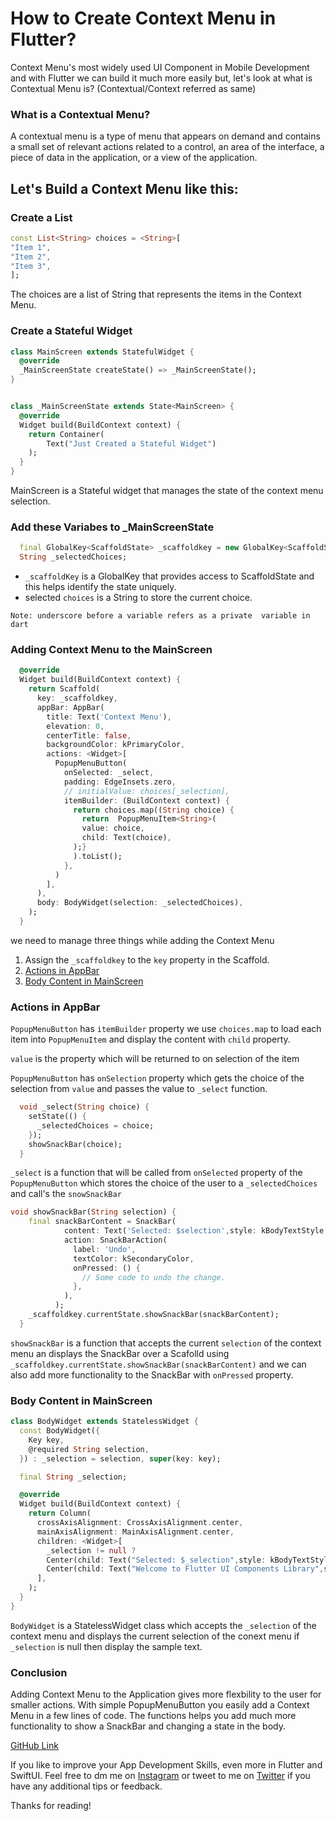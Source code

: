 
# How to Create Context Menu in Flutter?

Context Menu's most widely used UI Component in Mobile Development and with Flutter we can build it much more easily but, let's look at what is Contextual Menu is? (Contextual/Context referred as same)⁣

### What is a Contextual Menu?⁣

 A contextual menu is a type of menu that appears on demand and contains a small set of relevant actions related to a control, an area of the interface, a piece of data in the application, or a view of the application.⁣
⁣
## Let's Build a Context Menu like this:


<!-- <p align="center">
<a href="https://github.com/irangareddy/Flutter-UI-Components-Library/blob/master/lib/material/contextMenu.dart">
<img src="https://github.com/irangareddy/Flutter-UI-Components-Library/blob/master/Gifs/ContextMenu.gif?raw=true" width="250" alt="Context Menu" >
</a>
</p> -->



### Create a List

```dart
const List<String> choices = <String>[
"Item 1",
"Item 2",
"Item 3",
];
```
The choices are a list of  String that represents the items in the Context Menu.

### Create a Stateful Widget 
```dart
class MainScreen extends StatefulWidget {
  @override
  _MainScreenState createState() => _MainScreenState();
}


class _MainScreenState extends State<MainScreen> {
  @override
  Widget build(BuildContext context) {
    return Container(
        Text("Just Created a Stateful Widget")
    );
  }
}
```
MainScreen is a Stateful widget that manages the state of the context menu selection.

### Add these Variabes to _MainScreenState

```dart
  final GlobalKey<ScaffoldState> _scaffoldkey = new GlobalKey<ScaffoldState>();
  String _selectedChoices;
```
- `_scaffoldKey` is a GlobalKey that provides access to ScaffoldState and this helps identify the state uniquely.
- selected `choices` is a  String to store the current choice.

```
Note: underscore before a variable refers as a private  variable in dart
```

### Adding Context Menu to the MainScreen

```dart
  @override
  Widget build(BuildContext context) {
    return Scaffold(
      key: _scaffoldkey,
      appBar: AppBar(
        title: Text('Context Menu'),
        elevation: 0,
        centerTitle: false,
        backgroundColor: kPrimaryColor,
        actions: <Widget>[
          PopupMenuButton(
            onSelected: _select,
            padding: EdgeInsets.zero,
            // initialValue: choices[_selection],
            itemBuilder: (BuildContext context) {
              return choices.map((String choice) {
                return  PopupMenuItem<String>(
                value: choice,
                child: Text(choice),
              );}
              ).toList();
            },
          )
        ],
      ),
      body: BodyWidget(selection: _selectedChoices),
    );
  }
```

we need to manage three things while adding the Context Menu 
1.  Assign the `_scaffoldkey` to the `key` property in the Scaffold.
2. [Actions in AppBar](#Actions-in-AppBar)
3. [Body Content in MainScreen](#Body-Content-in-MainScreen)

### Actions in AppBar

`PopupMenuButton` has `itemBuilder` property we use  `choices.map` to load each item into `PopupMenuItem` and display the content with `child` property.

`value` is the property which will be returned to on selection of the item

`PopupMenuButton` has `onSelection` property which gets the choice of the selection from `value` and passes the value to `_select` function.

```dart
  void _select(String choice) {
    setState(() {
      _selectedChoices = choice;
    });
    showSnackBar(choice);
  }
```
`_select` is a function that will be called from `onSelected` property of the `PopupMenuButton` which stores the choice of the user to a `_selectedChoices` and call's the `snowSnackBar`

```dart
void showSnackBar(String selection) {
    final snackBarContent = SnackBar(
            content: Text('Selected: $selection',style: kBodyTextStyle,),
            action: SnackBarAction(
              label: 'Undo',
              textColor: kSecondaryColor,
              onPressed: () {
                // Some code to undo the change.
              },
            ),
          );
    _scaffoldkey.currentState.showSnackBar(snackBarContent);
  }
```

`showSnackBar` is a function that accepts the current `selection` of the context menu  an displays the SnackBar over a Scafolld using `_scaffoldkey.currentState.showSnackBar(snackBarContent)` and we can also add more functionality to the SnackBar with `onPressed` property.

### Body Content in MainScreen

```dart
class BodyWidget extends StatelessWidget {
  const BodyWidget({
    Key key,
    @required String selection,
  }) : _selection = selection, super(key: key);

  final String _selection;

  @override
  Widget build(BuildContext context) {
    return Column(
      crossAxisAlignment: CrossAxisAlignment.center,
      mainAxisAlignment: MainAxisAlignment.center,
      children: <Widget>[
        _selection != null ? 
        Center(child: Text("Selected: $_selection",style: kBodyTextStyle,),) : 
        Center(child: Text("Welcome to Flutter UI Components Library",style: kBodyTextStyle,),),
      ],
    );
  }
}
```

`BodyWidget` is a StatelessWidget class which accepts the `_selection` of the context menu and displays the current selection of the conext menu if `_selection` is null then display the sample text. 


### Conclusion

Adding Context Menu to the Application gives more flexbility to the user for smaller actions. With simple PopupMenuButton you easily add a Context Menu in a few lines of code. The functions helps you add much more functionality to show a SnackBar and changing a state in the body.

[GitHub Link](https://github.com/irangareddy/Flutter-UI-Components-Library/blob/master/lib/material/contextMenu.dart)

If you like to improve your App Development Skills, even more in Flutter and SwiftUI. Feel free to dm me on [Instagram](https://www.instagram.com/irangareddy/)  or tweet to me on [Twitter](https://twitter.com/irangareddy) if you have any additional tips or feedback.

Thanks for reading! 